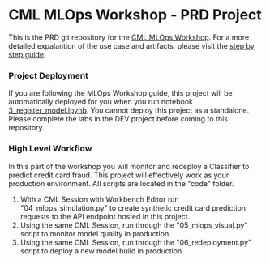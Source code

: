 # CML MLOps Workshop - PRD Project

This is the PRD git repository for the [CML MLOps Workshop](https://github.com/pdefusco/CML_MLOps_ACE_Workshop). For a more detailed expalantion of the use case and artifacts, please visit the [step by step guide](https://github.com/pdefusco/CML_MLOps_ACE_Workshop).

### Project Deployment

If you are following the MLOps Workshop guide, this project will be automatically deployed for you when you run notebook [3_register_model.ipynb](https://github.com/pdefusco/MLOps_CML_DEV_Proj/blob/main/code/3_register_model.ipynb). You cannot deploy this project as a standalone. Please complete the labs in the DEV project before coming to this repository.

### High Level Workflow

In this part of the workshop you will monitor and redeploy a Classifier to predict credit card fraud. This project will effectively work as your production environment. All scripts are located in the "code" folder.

1. With a CML Session with Workbench Editor run "04_mlops_simulation.py" to create synthetic credit card prediction requests to the API endpoint hosted in this project.
2. Using the same CML Session, run through the "05_mlops_visual.py" script to monitor model quality in production.
3. Using the same CML Session, run through the "06_redeployment.py" script to deploy a new model build in production.
